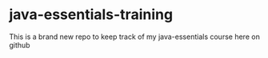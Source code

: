# java-essentials-training
This is a brand new repo to keep track of my java-essentials course here on github
